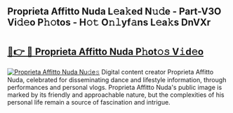 ## Proprieta Affitto Nuda L𝚎a𝚔ed N𝚞𝚍e - Part-V3O Vi𝚍𝚎o P𝚑𝚘tos - H𝚘𝚝 O𝚗𝚕yf𝚊ns L𝚎a𝚔s DnVXr

# <h2><a href="http://kf50j9.oniu.top/?m=Proprieta+Affitto+Nuda">🔗👉 🔴 Proprieta Affitto Nuda P𝚑ot𝚘𝚜 V𝚒d𝚎o</a></h2>

[![Proprieta Affitto Nuda Nu𝚍e𝚜](https://i.imgur.com/0qMVB7G.gif)](http://kf50j9.oniu.top/?m=Proprieta+Affitto+Nuda)
Digital content creator Proprieta Affitto Nuda, celebrated for disseminating dance and lifestyle information, through performances and personal vlogs. Proprieta Affitto Nuda's public image is marked by its friendly and approachable nature, but the complexities of his personal life remain a source of fascination and intrigue.  
